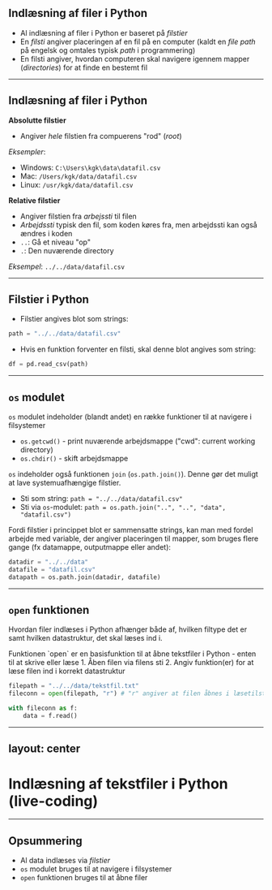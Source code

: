 ## Indlæsning af filer i Python

- Al indlæsning af filer i Python er baseret på *filstier*
- En *filsti* angiver placeringen af en fil på en computer (kaldt en *file path* på engelsk og omtales typisk *path* i programmering)
- En filsti angiver, hvordan computeren skal navigere igennem mapper (*directories*) for at finde en bestemt fil

---

## Indlæsning af filer i Python

**Absolutte filstier**

- Angiver *hele* filstien fra compuerens "rod" (*root*)

*Eksempler*: 
- Windows: `C:\Users\kgk\data\datafil.csv`
- Mac: `/Users/kgk/data/datafil.csv`
- Linux: `/usr/kgk/data/datafil.csv`

<v-click>

**Relative filstier**

- Angiver filstien fra *arbejssti* til filen
- *Arbejdssti* typisk den fil, som koden køres fra, men arbejdssti kan også ændres i koden
- `..`: Gå et niveau "op"
- `.`: Den nuværende directory

*Eksempel*: `../../data/datafil.csv`
</v-click>

---

## Filstier i Python

- Filstier angives blot som strings:

```python
path = "../../data/datafil.csv"
```

- Hvis en funktion forventer en filsti, skal denne blot angives som string:

```python
df = pd.read_csv(path)
```

---

## `os` modulet

`os` modulet indeholder (blandt andet) en række funktioner til at navigere i filsystemer
- `os.getcwd()` - print nuværende arbejdsmappe ("cwd": current working directory)
- `os.chdir()` - skift arbejdsmappe 

<v-click>

`os` indeholder også funktionen `join` (`os.path.join()`). Denne gør det muligt at lave systemuafhængige filstier.
- Sti som string: `path = "../../data/datafil.csv"`
- Sti via `os`-modulet: `path = os.path.join("..", "..", "data", "datafil.csv")`
</v-click>

<v-click>
Fordi filstier i princippet blot er sammensatte strings, kan man med fordel arbejde med variable, der angiver placeringen til mapper, som bruges flere gange (fx datamappe, outputmappe eller andet):

```python
datadir = "../../data"
datafile = "datafil.csv"
datapath = os.path.join(datadir, datafile)
```
</v-click>

---

## `open` funktionen 

Hvordan filer indlæses i Python afhænger både af, hvilken filtype det er samt hvilken datastruktur, det skal læses ind i.

<v-click>
Funktionen `open` er en basisfunktion til at åbne tekstfiler i Python - enten til at skrive eller læse
1. Åben filen via filens sti
2. Angiv funktion(er) for at læse filen ind i korrekt datastruktur
</v-click>

<v-click>

```python
filepath = "../../data/tekstfil.txt"
fileconn = open(filepath, "r") # "r" angiver at filen åbnes i læsetilstand

with fileconn as f:
    data = f.read()
```
</v-click>

---
layout: center
---

# Indlæsning af tekstfiler i Python (live-coding)

---

## Opsummering

- Al data indlæses via *filstier*
- `os` modulet bruges til at navigere i filsystemer
- `open` funktionen bruges til at åbne filer
